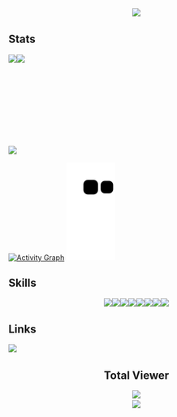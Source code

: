 <div align="center">
  <img src="https://media1.giphy.com/media/XCxjzveGa47DOd8zuq/giphy.gif?cid=ecf05e47k1ubicczeijyqawfgiwi52moisc7vut2fdcd9dik&rid=giphy.gif&ct=g" width="650">
</div>

## Stats

<div style="display: flex">
  <img height="180em" src="https://github-readme-stats.vercel.app/api?username=Yuisei-Maruyama&show_icons=true&theme=ocean_dark&include_all_commits=true&count_private=true"/>
  <img height="180em" src="https://github-readme-stats.vercel.app/api/top-langs/?username=Yuisei-Maruyama&layout=compact&langs_count=7&theme=ocean_dark"/>
</div>

<div>
  <img src="https://metrics.lecoq.io/Yuisei-Maruyama?template=classic&isocalendar=1&languages=1&stars=1&people=1&projects=1&activity=1&achievements=1&repositories=1&gists=1&introduction=1&pagespeed=1&repositories=100&repositories.batch=100&repositories.forks=false&repositories.affiliations=owner&isocalendar.duration=half-year&languages.limit=8&languages.threshold=0%25&languages.colors=github&languages.sections=most-used&languages.indepth=false&languages.analysis.timeout=15&languages.categories=markup%2C%20programming&languages.recent.categories=markup%2C%20programming&languages.recent.load=300&languages.recent.days=14&stars.limit=4&people.limit=24&people.identicons=false&people.size=28&people.types=followers%2C%20following&people.shuffle=false&projects.limit=4&projects.descriptions=false&activity.limit=5&activity.load=300&activity.days=14&activity.visibility=all&activity.timestamps=false&activity.filter=all&achievements.threshold=C&achievements.secrets=true&achievements.display=compact&achievements.limit=0&introduction.title=true&pagespeed.url=.user.website&pagespeed.detailed=true&pagespeed.screenshot=true&config.timezone=Asia%2FTokyo&config.display=columns" />
  
  <a href="https://github.com/Yuisei-Maruyama/github-readme-activity-graph"><img alt="Activity Graph" src="https://activity-graph.herokuapp.com/graph?username=Yuisei-Maruyama&bg_color=0D1117&color=5BCDEC&line=5BCDEC&point=FFFFFF&hide_border=true" /></a>
  <img src="https://github.com/Yuisei-Maruyama/Yuisei-Maruyama/blob/output/github-contribution-grid-snake.svg" />
</div>

## Skills

<p align="center">
  <img src="https://media1.giphy.com/media/XAxylRMCdpbEWUAvr8/giphy.gif?cid=ecf05e477gte38qoxxm3b0fjdn6dia6tcptwu9ysx5xybs9y&rid=giphy.gif&ct=s" width="100"><img src="https://media3.giphy.com/media/fsEaZldNC8A1PJ3mwp/giphy.gif" width="100"><img src="https://media3.giphy.com/media/ln7z2eWriiQAllfVcn/200w.webp" width="100"><img src="https://i.giphy.com/media/eNAsjO55tPbgaor7ma/200w.webp" width="100"><img src="https://i.giphy.com/media/VgGthkhUvGgOit7Y9i/200.webp" width="100"><img src="https://media3.giphy.com/media/kdFc8fubgS31b8DsVu/giphy.webp" width="100"><img src="https://i.giphy.com/media/KzJkzjggfGN5Py6nkT/200.webp" width="100"><img src="https://i.giphy.com/media/IdyAQJVN2kVPNUrojM/200.webp" width="100">
</p>

## Links
  
<div>
  <a href="https://instagram.com/y_metro" target="_blank">
    <img src="https://img.shields.io/badge/-Instagram-b92892?style=for-the-badge&logo=instagram&logoColor=white" target="_blank">
  </a>
</div>
                                                                                                                                

<div align="center"> 

 ## Total Viewer <br>
 <div align="center"> 
   <div>
   <img src="https://media3.giphy.com/media/X6648OeXOftzbrkJF9/giphy.gif?cid=ecf05e47u7odehsk0gcab8n0f3n6f549switz1qnk0vco9xx&rid=giphy.gif&ct=g" width="200" />
   </div>
   <div>
     <img alingn="center" src="https://profile-counter.glitch.me/Yuisei-Maruyama/count.svg" width="350" />
   </div>
 </p>

</div>
